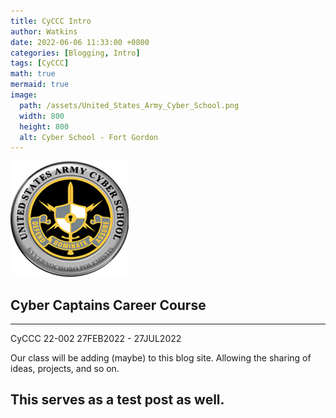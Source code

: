 ```yaml
---
title: CyCCC Intro
author: Watkins
date: 2022-06-06 11:33:00 +0800
categories: [Blogging, Intro]
tags: [CyCCC]
math: true
mermaid: true
image:
  path: /assets/United_States_Army_Cyber_School.png
  width: 800
  height: 800
  alt: Cyber School - Fort Gordon
---
```

![CyberSchoolImage](/assets/United_States_Army_Cyber_School.png)

## Cyber Captains Career Course
---
CyCCC 22-002 
27FEB2022 - 27JUL2022 

Our class will be adding (maybe) to this blog site. Allowing the sharing of ideas, projects, and so on. 

This serves as a test post as well. 
---
